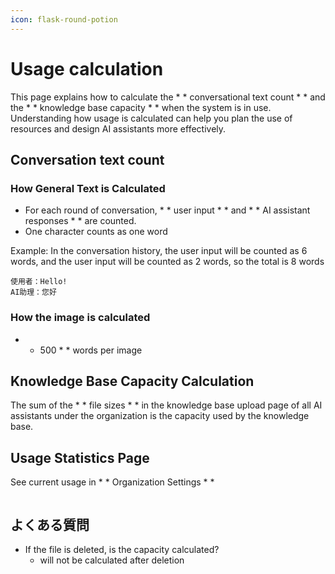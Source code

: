 ```yaml
---
icon: flask-round-potion
---
```


# Usage calculation

This page explains how to calculate the \* \* conversational text count \* \* and the \* \* knowledge base capacity \* \* when the system is in use. Understanding how usage is calculated can help you plan the use of resources and design AI assistants more effectively.

## Conversation text count

### How General Text is Calculated

- For each round of conversation, \* \* user input \* \* and \* \* AI assistant responses \* \* are counted.
- One character counts as one word

Example: In the conversation history, the user input will be counted as 6 words, and the user input will be counted as 2 words, so the total is 8 words

```
使用者：Hello!
AI助理：您好
```

### How the image is calculated

- - 500 \* \* words per image

## Knowledge Base Capacity Calculation

The sum of the \* \* file sizes \* \* in the knowledge base upload page of all AI assistants under the organization is the capacity used by the knowledge base.

## Usage Statistics Page

See current usage in \* \* Organization Settings \* \*

<figure><img src="../.gitbook/assets/截圖 2025-03-27 上午8.05.41.png" alt=""><figcaption></figcaption></figure>

## よくある質問

- If the file is deleted, is the capacity calculated?
  - will not be calculated after deletion